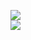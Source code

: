 [![](https://img.shields.io/badge/Made%20With-Github%20Spray-lightgrey.svg?style=for-the-badge&logo=github)](https://github.com/Annihil/github-spray#22450)  
[![](https://i.imgur.com/2DrTn0Z.gif)](https://github.com/Annihil/github-spray)